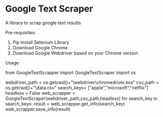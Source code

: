 # Google Text Scraper
 A library to scrap google text results
 
 Pre-requisites:
 1. Pip install Selenium Library
 2. Download Google Chrome 
 3. Download Google Webdriver based on your Chrome version
 
 
Usage:

from GoogleTextScrapper import GoogleTextScraper
import os


webdriver_path = os.getcwd()+"\\webdriver\\chromedriver.exe"
csv_path = os.getcwd()+"\\data.csv"
search_keys= ["apple","microsoft","netflix"]
headless = False
web_scrapper = GoogleTextScraper(webdriver_path,csv_path,headless)
for search_key in search_keys:
    result = web_scrapper.get_info(search_key)
    web_scrapper.save_info(result)

